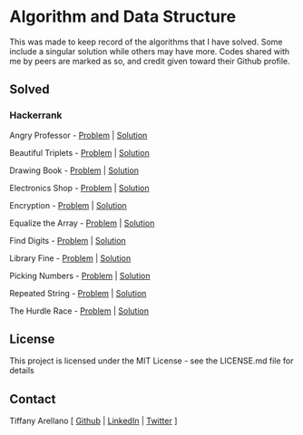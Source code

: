 # Algorithm and Data Structure
This was made to keep record of the algorithms that I have solved. Some include a singular solution while others may have more. Codes shared with me by peers are marked as so, and credit given toward their Github profile.

## Solved
### Hackerrank
Angry Professor - [Problem](https://www.hackerrank.com/challenges/angry-professor/problem) | [Solution](https://github.com/yirano/algorithms-data-structures/blob/master/HackerRank/Javascript/angry-professor.js) <br />

Beautiful Triplets - [Problem](https://www.hackerrank.com/challenges/beautiful-triplets/problem) | [Solution](https://github.com/yirano/algorithms-data-structures/blob/solutions/HackerRank/Javascript/beautiful-triplets.js) <br />

Drawing Book - [Problem](https://www.hackerrank.com/challenges/drawing-book/problem) | [Solution](https://github.com/yirano/algorithms-data-structures/blob/master/HackerRank/Javascript/drawing-book.js) <br />

Electronics Shop - [Problem](https://www.hackerrank.com/challenges/electronics-shop/problem) | [Solution](https://github.com/yirano/algorithms-data-structures/blob/master/HackerRank/Javascript/electronics-shop.js) <br />

Encryption - [Problem](https://www.hackerrank.com/challenges/encryption/problem) | [Solution](https://github.com/yirano/algorithms-data-structures/blob/solutions/HackerRank/Javascript/encryption.js)<br />

Equalize the Array - [Problem](https://www.hackerrank.com/challenges/equality-in-a-array/problem) | [Solution](https://github.com/yirano/algorithms-data-structures/blob/master/HackerRank/Javascript/equalize-the-array.js) <br />

Find Digits - [Problem](https://www.hackerrank.com/challenges/find-digits/problem) | [Solution](https://github.com/yirano/algorithms-data-structures/blob/master/HackerRank/Javascript/find-digits.js) <br />

Library Fine - [Problem](https://www.hackerrank.com/challenges/library-fine/problem) | [Solution](https://github.com/yirano/algorithms-data-structures/blob/master/HackerRank/Javascript/library-fine.js) <br />

Picking Numbers - [Problem](https://www.hackerrank.com/challenges/picking-numbers/problem) | [Solution](https://github.com/yirano/algorithms-data-structures/blob/master/HackerRank/Javascript/picking-numbers.js) <br />

Repeated String - [Problem](https://www.hackerrank.com/challenges/repeated-string/problem) | [Solution](https://github.com/yirano/algorithms-data-structures/blob/master/HackerRank/Javascript/repeated-string.js) <br />

The Hurdle Race - [Problem](https://www.hackerrank.com/challenges/the-hurdle-race/problem) | [Solution](https://github.com/yirano/algorithms-data-structures/blob/master/HackerRank/Javascript/the-hurdle-race.js) <br />


## License
This project is licensed under the MIT License - see the LICENSE.md file for details

## Contact
Tiffany Arellano 
[ [Github](https://github.com/yirano) |
[LinkedIn](https://www.linkedin.com/in/yt-arellano) |
[Twitter](https://twitter.com/yiirano) ]
